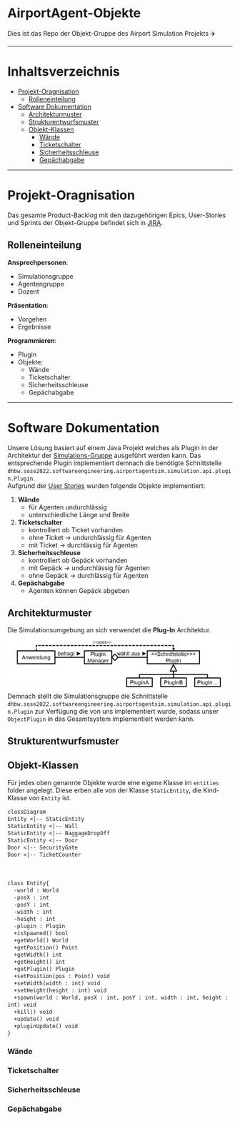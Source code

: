 # AirportAgent-Objekte <!-- omit in toc -->
Dies ist das Repo der Objekt-Gruppe des Airport Simulation Projekts :airplane: 

---
# Inhaltsverzeichnis <!-- omit in toc -->
- [Projekt-Oragnisation](#projekt-oragnisation)
  - [Rolleneinteilung](#rolleneinteilung)
- [Software Dokumentation](#software-dokumentation)
  - [Architekturmuster](#architekturmuster)
  - [Strukturentwurfsmuster](#strukturentwurfsmuster)
  - [Objekt-Klassen](#objekt-klassen)
    - [Wände](#wände)
    - [Ticketschalter](#ticketschalter)
    - [Sicherheitsschleuse](#sicherheitsschleuse)
    - [Gepächabgabe](#gepächabgabe)

---
# Projekt-Oragnisation
Das gesamte Product-Backlog mit den dazugehörigen Epics, User-Stories und Sprints der Objekt-Gruppe befindet sich in [JIRA](https://airportagent-objekte.atlassian.net/jira/software/projects/AO/boards/1). 
## Rolleneinteilung
**Ansprechpersonen**:
- Simulationsgruppe
- Agentengruppe
- Dozent
  
**Präsentation**:
- Vorgehen
- Ergebnisse

**Programmieren**:
- Plugin
- Objekte:
  - Wände
  - Ticketschalter
  - Sicherheitsschleuse
  - Gepächabgabe

---
# Software Dokumentation
Unsere Lösung basiert auf einem Java Projekt welches als Plugin in der Architektur der [Simulations-Gruppe](https://github.com/Vincent200355/AirportAgentSimulation-Base) ausgeführt werden kann. Das entsprechende Plugin implementiert demnach die benötigte Schnittstelle `dhbw.sose2022.softwareengineering.airportagentsim.simulation.api.plugin.Plugin`. <br>
Aufgrund der [User Stories](https://airportagent-objekte.atlassian.net/jira/software/projects/AO/boards/1) wurden folgende Objekte implementiert:  
1. **Wände**
   - für Agenten undurchlässig
   - unterschiedliche Länge und Breite
2. **Ticketschalter**
   - kontrolliert ob Ticket vorhanden
   - ohne Ticket -> undurchlässig für Agenten
   - mit Ticket -> durchlässig für Agenten
3. **Sicherheitsschleuse**
   - kontrolliert ob Gepäck vorhanden
   - mit Gepäck -> undurchlässig für Agenten
   - ohne Gepäck -> durchlässig für Agenten 
4. **Gepächabgabe**
   - Agenten können Gepäck abgeben

## Architekturmuster
Die Simulationsumgebung an sich verwendet die **Plug-In** Architektur.
![](./img/PlugInArchitecture.png)
Demnach stellt die Simulationsgruppe die Schnittstelle `dhbw.sose2022.softwareengineering.airportagentsim.simulation.api.plugin.Plugin` zur Verfügung die von uns implementiert wurde, sodass unser `ObjectPlugin` in das Gesamtsystem implementiert werden kann. 
## Strukturentwurfsmuster


## Objekt-Klassen
Für jedes oben genannte Objekte wurde eine eigene Klasse im `entities` folder angelegt. Diese erben alle von der Klasse `StaticEntity`, die Kind-Klasse von `Entity` ist. 
```mermaid
classDiagram
Entity <|-- StaticEntity 
StaticEntity <|-- Wall
StaticEntity <|-- BaggageDropOff
StaticEntity <|-- Door
Door <|-- SecurityGate
Door <|-- TicketCounter



class Entity{
  -world : World
  -posX : int
  -posY : int
  -width : int
  -height : int
  -plugin : Plugin
  +isSpawned() bool
  +getWorld() World
  +getPosition() Point
  +getWidth() int
  +getHeight() int
  +getPlugin() Plugin
  +setPosition(pos : Point) void
  +setWidth(width : int) void
  +setHeight(height : int) void
  +spawn(world : World, posX : int, posY : int, width : int, height : int) void
  +kill() void
  +update() void
  +pluginUpdate() void
}

```

### Wände
### Ticketschalter
### Sicherheitsschleuse
### Gepächabgabe